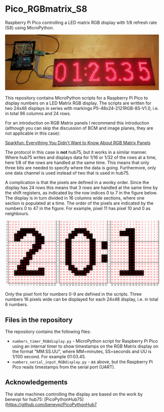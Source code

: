 # Pico_RGBmatrix_S8
Raspberry Pi Pico controlling a LED matrix RGB display with 1/8 refresh rate (S8) using MicroPython.

![RGB Matrix display.](https://github.com/anadyn/Pico_RGBmatrix_S8/blob/main/RGBdisplay_front.jpg)

This repository contains MicroPython scripts for a Raspberry Pi Pico to display numbers on a LED Matrix RGB display. The scripts are written for two 24x48 displays in series with markings P5-48x24-2121RGB-8S-V1.0, i.e. in total 96 columns and 24 rows.

For an introduction on RGB Matrix panels I recommend this introduction (although you can skip the discussion of BCM and image planes, they are not applicable in this case):

[Sparkfun: Everything You Didn't Want to Know About RGB Matrix Panels](https://www.sparkfun.com/news/2650)

The protocol in this case is **not** hub75, but it works in a similar manner. Where hub75 writes and displays data for 1/16 or 1/32 of the rows at a time, here 1/8 of the rows are handled at the same time. This means that only three bits are needed to specify where the data is going. Furthermore, only one data channel is used instead of two that is used in hub75. 

A complication is that the pixels are defined in a wonky order. Since the display has 24 rows this means that 3 rows are handled at the same time by the shift registers, as indicated by the row indices 0 to 7 in the figure below. The display is in turn divided in 16 columns wide sections, where one section is populated at a time. The order of the pixels are indicated by the numbers 0 to 47 in the figure. For example, pixel 11 has pixel 10 and 0 as neighbours. 

![Ordering of pixels.](https://github.com/anadyn/Pico_RGBmatrix_S8/blob/main/example_ordering_of_pixels.png)

Only the pixel font for numbers 0-9 are defined in the scripts. Three numbers 16 pixels wide can be displayed for each 24x48 display, i.e. in total 6 numbers.

## Files in the repository

The repository contains the following files:

* `numbers_timer_RGBdisplay.py` - MicroPython script for Raspberry Pi Pico using an internal timer to show timestamps on the RGB Matrix display on the format "MM:SS.UU", where MM=minutes, SS=seconds and UU is 1/100 second. For example 01:03.45.
* `numbers_serial_input_RGBdisplay.py` - as above, but the Raspberry Pi Pico reads timestamps from the serial port (UART).


## Acknowledgements

The state machines controlling the display are based on the work by benevpi for hub75: [PicoPythonHub75](https://github.com/benevpi/PicoPythonHub7
